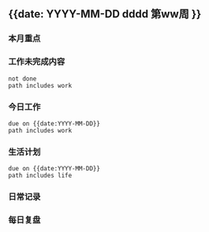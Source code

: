 
## {{date: YYYY-MM-DD dddd 第ww周 }}

### 本月重点

### 工作未完成内容
```tasks
not done
path includes work
```


### 今日工作


```tasks
due on {{date:YYYY-MM-DD}}
path includes work
```






### 生活计划
```tasks
due on {{date:YYYY-MM-DD}}
path includes life
```




### 日常记录




### 每日复盘




